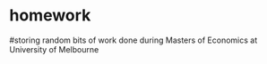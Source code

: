 # homework

#storing random bits of work done during Masters of Economics at University of Melbourne
